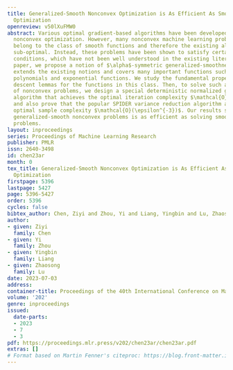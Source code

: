 ```yaml
---
title: Generalized-Smooth Nonconvex Optimization is As Efficient As Smooth Nonconvex
  Optimization
openreview: v50lXuFMW0
abstract: Various optimal gradient-based algorithms have been developed for smooth
  nonconvex optimization. However, many nonconvex machine learning problems do not
  belong to the class of smooth functions and therefore the existing algorithms are
  sub-optimal. Instead, these problems have been shown to satisfy certain generalized-smooth
  conditions, which have not been well understood in the existing literature. In this
  paper, we propose a notion of $\alpha$-symmetric generalized-smoothness that substantially
  extends the existing notions and covers many important functions such as high-order
  polynomials and exponential functions. We study the fundamental properties and establish
  descent lemmas for the functions in this class. Then, to solve such a large class
  of nonconvex problems, we design a special deterministic normalized gradient descent
  algorithm that achieves the optimal iteration complexity $\mathcal{O}(\epsilon^{-2})$,
  and also prove that the popular SPIDER variance reduction algorithm achieves the
  optimal sample complexity $\mathcal{O}(\epsilon^{-3})$. Our results show that solving
  generalized-smooth nonconvex problems is as efficient as solving smooth nonconvex
  problems.
layout: inproceedings
series: Proceedings of Machine Learning Research
publisher: PMLR
issn: 2640-3498
id: chen23ar
month: 0
tex_title: Generalized-Smooth Nonconvex Optimization is As Efficient As Smooth Nonconvex
  Optimization
firstpage: 5396
lastpage: 5427
page: 5396-5427
order: 5396
cycles: false
bibtex_author: Chen, Ziyi and Zhou, Yi and Liang, Yingbin and Lu, Zhaosong
author:
- given: Ziyi
  family: Chen
- given: Yi
  family: Zhou
- given: Yingbin
  family: Liang
- given: Zhaosong
  family: Lu
date: 2023-07-03
address: 
container-title: Proceedings of the 40th International Conference on Machine Learning
volume: '202'
genre: inproceedings
issued:
  date-parts:
  - 2023
  - 7
  - 3
pdf: https://proceedings.mlr.press/v202/chen23ar/chen23ar.pdf
extras: []
# Format based on Martin Fenner's citeproc: https://blog.front-matter.io/posts/citeproc-yaml-for-bibliographies/
---
```

